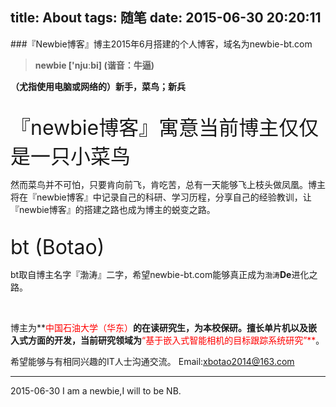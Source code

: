 title: About
tags: 随笔
date: 2015-06-30 20:20:11
---

###『Newbie博客』博主2015年6月搭建的个人博客，域名为newbie-bt.com
 
> **newbie ['njuːbi]  (谐音：牛逼)**
> 
**（尤指使用电脑或网络的）新手，菜鸟；新兵**

</br>
<font size="6px"> 『newbie博客』寓意当前博主仅仅是一只小菜鸟 </font>

然而菜鸟并不可怕，只要肯向前飞，肯吃苦，总有一天能够飞上枝头做凤凰。博主将在『newbie博客』中记录自己的科研、学习历程，分享自己的经验教训，让『newbie博客』的搭建之路也成为博主的蜕变之路。

</br>
<font size="6px"> bt (Botao)</font>

bt取自博主名字『渤涛』二字，希望newbie-bt.com能够真正成为`渤涛`**De**进化之路。

</br>

博主为**<font color="red">中国石油大学（华东）</font>**的在读研究生，为本校保研。擅长单片机以及嵌入式方面的开发，当前研究领域为**<font color="red">“基于嵌入式智能相机的目标跟踪系统研究”**</font>。

希望能够与有相同兴趣的IT人士沟通交流。 
Email:xbotao2014@163.com

<!--more-->


***
2015-06-30    I am a newbie,I will to be NB. 



